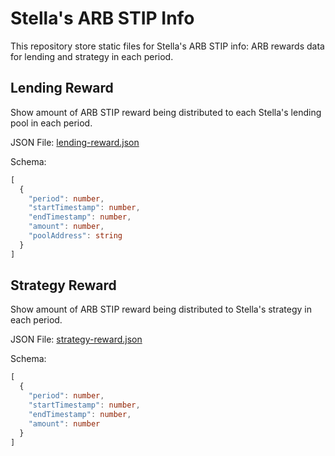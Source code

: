 # Stella's ARB STIP Info

This repository store static files for Stella's ARB STIP info: ARB rewards data for lending and strategy in each period.

## Lending Reward
Show amount of ARB STIP reward being distributed to each Stella's lending pool in each period.

JSON File: [lending-reward.json](https://raw.githubusercontent.com/stellaxyz/arb-stip-info/main/reward/lending-reward.json)

Schema:
```typescript
[ 
  {
    "period": number,
    "startTimestamp": number,
    "endTimestamp": number,
    "amount": number,
    "poolAddress": string
  }
]
```


## Strategy Reward
Show amount of ARB STIP reward being distributed to Stella's strategy in each period.

JSON File: [strategy-reward.json](https://raw.githubusercontent.com/stellaxyz/arb-stip-info/main/reward/strategy-reward.json)

Schema:
```typescript
[ 
  {
    "period": number,
    "startTimestamp": number,
    "endTimestamp": number,
    "amount": number
  }
]
```

